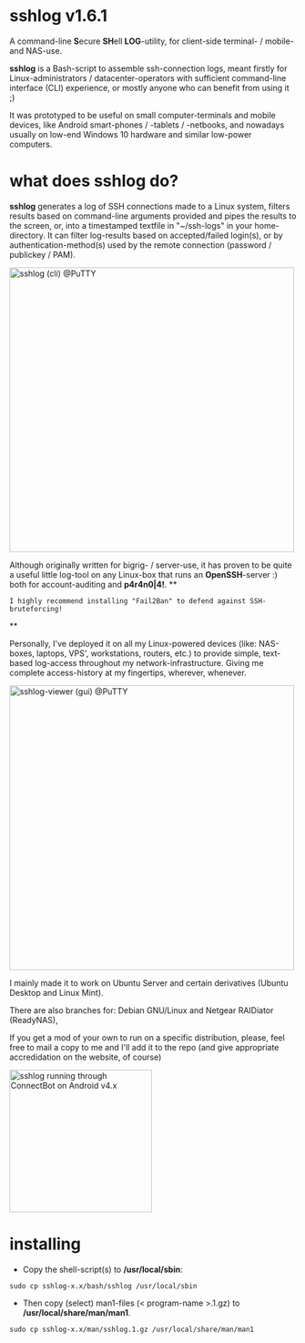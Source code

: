 sshlog v1.6.1
=============

A command-line **S**ecure **SH**ell **LOG**-utility, for client-side terminal- / mobile- and NAS-use.

**sshlog** is a Bash-script to assemble ssh-connection logs, meant firstly for Linux-administrators / datacenter-operators with sufficient command-line interface (CLI) experience, or mostly anyone who can benefit from using it ;)

It was prototyped to be useful on small computer-terminals and mobile devices, like Android smart-phones / -tablets / -netbooks, and nowadays usually on low-end Windows 10 hardware and similar low-power computers.

what does sshlog do?
======
**sshlog** generates a log of SSH connections made to a Linux system, filters results based on command-line arguments provided and pipes the results to the screen, or, into a timestamped textfile in "~/ssh-logs" in your home-directory. It can filter log-results based on accepted/failed login(s), or by authentication-method(s) used by the remote connection (password / publickey / PAM).

<img src="https://lh4.googleusercontent.com/-MBfaih-yCwU/UZDFuvdFf7I/AAAAAAAACeM/zyx4jH4ZR9k/s1000/sshlog-failed-using-less-root.png" width="500px" title="sshlog (cli) @PuTTY" />

Although originally written for bigrig- / server-use, it has proven to be quite a useful little log-tool on any Linux-box that runs an **OpenSSH**-server :) both for account-auditing and **p4r4n0|4!**.
**
```
I highly recommend installing "Fail2Ban" to defend against SSH-bruteforcing!
```
**

Personally, I've deployed it on all my Linux-powered devices (like: NAS-boxes, laptops, VPS', workstations, routers, etc.) to provide simple, text-based log-access throughout my network-infrastructure. Giving me complete access-history at my fingertips, wherever, whenever.

<img src="https://lh4.googleusercontent.com/-7c8yB44g20M/US0NYA0T5iI/AAAAAAAABbY/VJKxdmC8HJ8/w867-h632-no/sshlog-viewer-1.5-20130226-2.png" width="500px" title="sshlog-viewer (gui) @PuTTY" />

I mainly made it to work on Ubuntu Server and certain derivatives  (Ubuntu Desktop and Linux Mint).

There are also branches for: Debian GNU/Linux and Netgear RAIDiator (ReadyNAS),

If you get a mod of your own to run on a specific distribution, please, feel free to mail a copy to me and I'll add it to the repo (and give appropriate accredidation on the website, of course)

<img src="https://lh4.googleusercontent.com/-hWHfIMKKQkI/UqmeloDDAAI/AAAAAAAAGAY/8lmCDmqil7o/w483-h805-no/Screenshot_2013-12-11-02-23-18.png" width="250px" title="sshlog running through ConnectBot on Android v4.x" />

installing
=======

- Copy the shell-script(s) to **/usr/local/sbin**:

```
sudo cp sshlog-x.x/bash/sshlog /usr/local/sbin
```

- Then copy (select) man1-files (< program-name >.1.gz) to **/usr/local/share/man/man1**.

```
sudo cp sshlog-x.x/man/sshlog.1.gz /usr/local/share/man/man1
```
